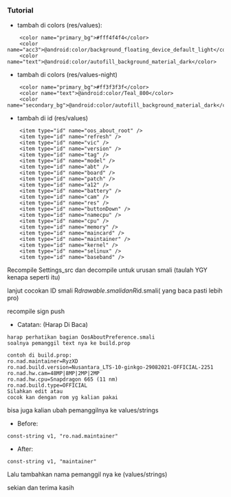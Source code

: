 ###  Tutorial

- tambah di colors (res/values):
```
    <color name="primary_bg">#fff4f4f4</color>
    <color name="acc3">@android:color/background_floating_device_default_light</color>
    <color name="text">@android:color/autofill_background_material_dark</color>
```

- tambah di colors (res/values-night)
```
    <color name="primary_bg">#ff3f3f3f</color>
    <color name="text">@android:color/Teal_800</color>
    <color name="secondary_bg">@android:color/autofill_background_material_dark</color>
```

- tambah di id (res/values)
```
    <item type="id" name="oos_about_root" />
    <item type="id" name="refresh" />
    <item type="id" name="vic" />
    <item type="id" name="version" />
    <item type="id" name="tag" />
    <item type="id" name="model" />
    <item type="id" name="abt" />
    <item type="id" name="board" />
    <item type="id" name="patch" />
    <item type="id" name="a12" />
    <item type="id" name="battery" />
    <item type="id" name="cam" />
    <item type="id" name="res" />
    <item type="id" name="buttonDown" />
    <item type="id" name="namecpu" />
    <item type="id" name="cpu" />
    <item type="id" name="memory" />
    <item type="id" name="maincard" />
    <item type="id" name="maintainer" />
    <item type="id" name="kernel" />
    <item type="id" name="selinux" />
    <item type="id" name="baseband" />
```

Recompile Settings_src dan decompile untuk urusan smali (taulah YGY kenapa seperti itu)

lanjut 
cocokan ID smali R$drawable.smali dan R$id.smali( yang baca pasti lebih pro)

recompile
sign
push

- Catatan: (Harap Di Baca)
```
harap perhatikan bagian OosAboutPreference.smali
soalnya pemanggil text nya ke build.prop

contoh di build.prop:
ro.nad.maintainer=RyzXD
ro.nad.build.version=Nusantara_LTS-10-ginkgo-29082021-OFFICIAL-2251
ro.nad.hw.cam=48MP|8MP|2MP|2MP
ro.nad.hw.cpu=Snapdragon 665 (11 nm)
ro.nad.build.type=OFFICIAL
Silahkan edit atau
cocok kan dengan rom yg kalian pakai
```

bisa juga kalian ubah pemanggilnya  ke values/strings

- Before:
```
const-string v1, "ro.nad.maintainer"
```
- After:
```
const-string v1, "maintainer"
```
Lalu tambahkan nama pemanggil nya ke (values/strings)

sekian dan terima kasih
